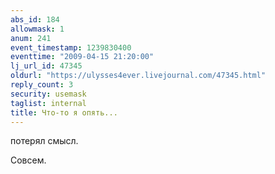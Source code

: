 ```yaml
---
abs_id: 184
allowmask: 1
anum: 241
event_timestamp: 1239830400
eventtime: "2009-04-15 21:20:00"
lj_url_id: 47345
oldurl: "https://ulysses4ever.livejournal.com/47345.html"
reply_count: 3
security: usemask
taglist: internal
title: Что-то я опять...
---
```


потерял смысл.

Совсем.

